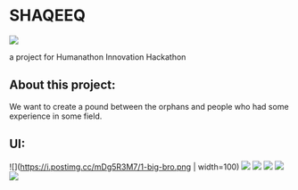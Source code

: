 # SHAQEEQ

![](https://i.postimg.cc/9Fy0yyRd/logo.jpg)

a project for Humanathon Innovation Hackathon

## About this project:

We want to create a pound between the orphans and people who had some experience in some field.

## UI:

![](https://i.postimg.cc/mDg5R3M7/1-big-bro.png  | width=100) ![](https://i.postimg.cc/GpcMJPX6/Sign-up-big-bro.png) ![](https://i.postimg.cc/Y0Jn1JPx/Home-big-bro.png)
![](https://i.postimg.cc/Wbkf21DY/LB-data-BG.png) ![](https://i.postimg.cc/LXWNpcmM/Wait.png) ![](https://i.postimg.cc/RFpb03Qy/Chat-big-bro.png) 
